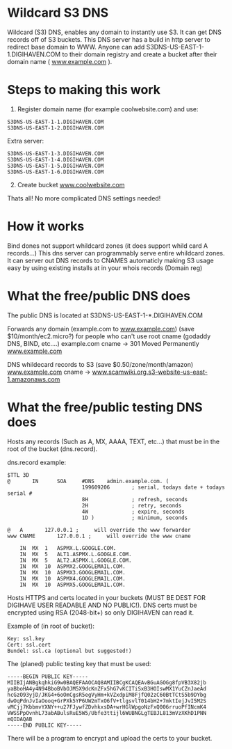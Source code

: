 Wildcard S3 DNS
=============

Wildcard (S3) DNS, enables any domain to instantly use S3. It can get DNS records off of S3 buckets. This DNS server has a build in http server to redirect base domain to WWW. Anyone can add S3DNS-US-EAST-1-1.DIGIHAVEN.COM to their domain registry and create a bucket after their domain name ( www.example.com ).

Steps to making this work
=============

1) Register domain name (for example coolwebsite.com) and use:
```````
S3DNS-US-EAST-1-1.DIGIHAVEN.COM 
S3DNS-US-EAST-1-2.DIGIHAVEN.COM
````````

Extra server:
````````
S3DNS-US-EAST-1-3.DIGIHAVEN.COM
S3DNS-US-EAST-1-4.DIGIHAVEN.COM
S3DNS-US-EAST-1-5.DIGIHAVEN.COM
S3DNS-US-EAST-1-6.DIGIHAVEN.COM
````````

2) Create bucket www.coolwebsite.com

Thats all! No more complicated DNS settings needed!

How it works
=============

Bind dones not support whildcard zones (it does support whild card A records...)
This dns server can programmably serve entire whildcard zones.
It can server out DNS records to CNAMES automaticly making S3 usage easy by using existing installs at in your whois records (Domain reg)

What the free/public DNS does
=============

The public DNS is located at S3DNS-US-EAST-1-*.DIGIHAVEN.COM
 
Forwards any domain (example.com to www.example.com) (save $10/month/ec2.micro?) for people who can't use root cname (godaddy DNS, BIND, etc....)
	example.com cname -> 301 Moved Permanently www.example.com

DNS whildecard records to S3 (save $0.50/zone/month/amazon)
	www.example.com cname -> www.scamwiki.org.s3-website-us-east-1.amazonaws.com


What the free/public testing DNS does
=============

Hosts any records (Such as A, MX, AAAA, TEXT, etc...) that must be in the root of the bucket (dns.record).

dns.record example:
```````````````
$TTL 3D
@       IN      SOA     #DNS	admin.example.com. (
                        199609206       ; serial, todays date + todays serial #
                        8H              ; refresh, seconds
                        2H              ; retry, seconds
                        4W              ; expire, seconds
                        1D )            ; minimum, seconds

@	A		127.0.0.1 ; 	will override the www forwarder
www	CNAME		127.0.0.1 ; 	will override the www cname

	IN	MX	1  	ASPMX.L.GOOGLE.COM.
	IN	MX	5 	ALT1.ASPMX.L.GOOGLE.COM.
	IN	MX	5	ALT2.ASPMX.L.GOOGLE.COM.
	IN	MX	10	ASPMX2.GOOGLEMAIL.COM.
	IN	MX	10	ASPMX3.GOOGLEMAIL.COM.
	IN	MX	10	ASPMX4.GOOGLEMAIL.COM.
	IN	MX	10	ASPMX5.GOOGLEMAIL.COM.
```````````````


Hosts HTTPS and certs located in your buckets (MUST BE DEST FOR DIGIHAVE USER READABLE AND NO PUBLIC!). DNS certs must be encrypted using RSA (2048-bit+) so only DIGIHAVEN can read it.

Example of (in root of bucket):
```````
Key: ssl.key
Cert: ssl.cert
Bundel: ssl.ca (optional but suggested!)
```````

The (planed) public testing key that must be used:
```````
-----BEGIN PUBLIC KEY-----
MIIBIjANBgkqhkiG9w0BAQEFAAOCAQ8AMIIBCgKCAQEAvBGuAGOGg8fpVB3X82jb
yaBboHA4y4N94BboBVbOJM5X9dcKnZFx5hG7vKCITiSxB3HOIswMX1YuCZnJaeAd
hcGzO93yjD/JKG4+6oOmCgsR5egVyHm+kVZxdpiM8FjfQ02zC60BtTCtS5b9DYbg
dwOqPdnJvIaOooq+GrPXk5YP6UW2mTxO6fV+tlgsvlT014bH2+7mktIejJvI5M2S
vMCjj7KbbmvYXNY++u27FJywfZDvhkxsDA+wrHGlWpgoNzFxQ006rruoPfINcmK4
VWSSPpOvnhL73abABulsRuE5W5/Ubfe3ttijl6WUBNGLgTEBJL813mVzXKhD1PNN
mQIDAQAB
-----END PUBLIC KEY-----
```````

There will be a program to encrypt and upload the certs to your bucket.
